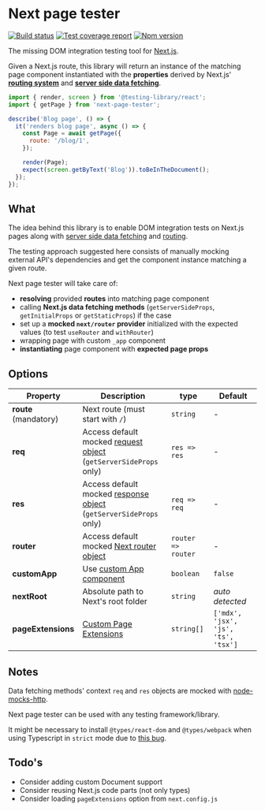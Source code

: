 # Next page tester

[![Build status][ci-badge]][ci]
[![Test coverage report][coveralls-badge]][coveralls]
[![Npm version][npm-badge]][npm]

The missing DOM integration testing tool for [Next.js][next-github].

Given a Next.js route, this library will return an instance of the matching page component instantiated with the **properties** derived by Next.js' [**routing system**][next-docs-routing] and [**server side data fetching**][next-docs-data-fetching].

```js
import { render, screen } from '@testing-library/react';
import { getPage } from 'next-page-tester';

describe('Blog page', () => {
  it('renders blog page', async () => {
    const Page = await getPage({
      route: '/blog/1',
    });

    render(Page);
    expect(screen.getByText('Blog')).toBeInTheDocument();
  });
});
```

## What

The idea behind this library is to enable DOM integration tests on Next.js pages along with [server side data fetching][next-docs-data-fetching] and [routing][next-docs-routing].

The testing approach suggested here consists of manually mocking external API's dependencies and get the component instance matching a given route.

Next page tester will take care of:

- **resolving** provided **routes** into matching page component
- calling **Next.js data fetching methods** (`getServerSideProps`, `getInitialProps` or `getStaticProps`) if the case
- set up a **mocked `next/router` provider** initialized with the expected values (to test `useRouter` and `withRouter`)
- wrapping page with custom `_app` component
- **instantiating** page component with **expected page props**

## Options

| Property              | Description                                                                      | type               | Default                             |
| --------------------- | -------------------------------------------------------------------------------- | ------------------ | ----------------------------------- |
| **route** (mandatory) | Next route (must start with `/`)                                                 | `string`           | -                                   |
| **req**               | Access default mocked [request object][req-docs]<br>(`getServerSideProps` only)  | `res => res`       | -                                   |
| **res**               | Access default mocked [response object][res-docs]<br>(`getServerSideProps` only) | `req => req`       | -                                   |
| **router**            | Access default mocked [Next router object][next-docs-router]                     | `router => router` | -                                   |
| **customApp**         | Use [custom App component][next-docs-custom-app]                                 | `boolean`          | `false`                             |
| **nextRoot**          | Absolute path to Next's root folder                                              | `string`           | _auto detected_                     |
| **pageExtensions**    | [Custom Page Extensions][next-docs-custom-page-extensions]                       | `string[]`         | `['mdx', 'jsx', 'js', 'ts', 'tsx']` |

## Notes

Data fetching methods' context `req` and `res` objects are mocked with [node-mocks-http][node-mocks-http].

Next page tester can be used with any testing framework/library.

It might be necessary to install `@types/react-dom` and `@types/webpack` when using Typescript in `strict` mode due to [this bug][next-gh-strict-bug].

## Todo's

- Consider adding custom Document support
- Consider reusing Next.js code parts (not only types)
- Consider loading `pageExtensions` option from `next.config.js`

[ci]: https://travis-ci.com/toomuchdesign/next-page-tester
[ci-badge]: https://travis-ci.com/toomuchdesign/next-page-tester.svg?branch=master
[npm]: https://www.npmjs.com/package/next-page-tester
[npm-badge]: https://img.shields.io/npm/v/next-page-tester.svg
[coveralls-badge]: https://coveralls.io/repos/github/toomuchdesign/next-page-tester/badge.svg?branch=master
[coveralls]: https://coveralls.io/github/toomuchdesign/next-page-tester?branch=master
[next-github]: https://nextjs.org/
[req-docs]: https://nodejs.org/api/http.html#http_class_http_clientrequest
[res-docs]: https://nodejs.org/api/http.html#http_class_http_serverresponse
[node-mocks-http]: https://www.npmjs.com/package/node-mocks-http
[next-docs-routing]: https://nextjs.org/docs/routing/introduction
[next-docs-data-fetching]: https://nextjs.org/docs/basic-features/data-fetching
[next-docs-router]: https://nextjs.org/docs/api-reference/next/router
[next-docs-custom-app]: https://nextjs.org/docs/advanced-features/custom-app
[next-docs-custom-page-extensions]: https://nextjs.org/docs/api-reference/next.config.js/custom-page-extensions
[next-gh-strict-bug]: https://github.com/vercel/next.js/issues/16219
